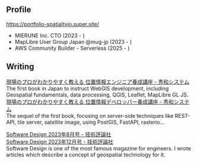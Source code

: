 ## Profile

https://portfolio-spatialtyio.super.site/

- MIERUNE Inc. CTO (2023 - )
- MapLibre User Group Japan @mug-jp (2023 - )
- AWS Community Builder - Serverless (2025 - )

## Writing

[現場のプロがわかりやすく教える 位置情報エンジニア養成講座 - 秀和システム](https://www.shuwasystem.co.jp/book/9784798068923.html)  
The first book in Japan to instruct WebGIS development, including Geospatial fundamentals, data processing, QGIS, Leaflet, MapLibre GL JS.  
[現場のプロがわかりやすく教える 位置情報デベロッパー養成講座 - 秀和システム](https://www.shuwasystem.co.jp/book/9784798072241.html)  
The sequel of the first book, focusing on server-side techniques like REST-API, tile server, satellite image, using PostGIS, FastAPI, rasterio...

[Software Design 2023年8月号 - 技術評論社](https://gihyo.jp/magazine/SD/archive/2023/202308)  
[Software Design 2023年12月号 - 技術評論社](https://gihyo.jp/magazine/SD/archive/2023/202312)  
Software Design is one of the most famous magazine for engineers. I wrote articles which describe a concept of geospatial technology for it.
